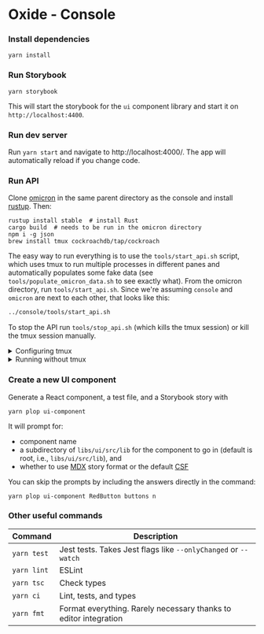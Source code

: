 # Oxide - Console

### Install dependencies

```
yarn install
```

### Run Storybook

```
yarn storybook
```

This will start the storybook for the `ui` component library and start it on `http://localhost:4400`.

### Run dev server

Run `yarn start` and navigate to http://localhost:4000/. The app will automatically reload if you change code.

### Run API

Clone [omicron](https://github.com/oxidecomputer/omicron) in the same parent directory as the console and install [rustup](https://rustup.rs/). Then:

```
rustup install stable  # install Rust
cargo build  # needs to be run in the omicron directory
npm i -g json
brew install tmux cockroachdb/tap/cockroach
```

The easy way to run everything is to use the `tools/start_api.sh` script, which uses tmux to run multiple processes in different panes and automatically populates some fake data (see `tools/populate_omicron_data.sh` to see exactly what). From the omicron directory, run `tools/start_api.sh`. Since we're assuming `console` and `omicron` are next to each other, that looks like this:

```sh
../console/tools/start_api.sh
```

To stop the API run `tools/stop_api.sh` (which kills the tmux session) or kill the tmux session manually.

<details>
<summary>Configuring tmux</summary

Because running the API requires running two programs plus the populate data script, we use tmux to split the terminal into panes so we can see the log output of all three. tmux has its own complicated set of [keyboard shortcuts](https://tmuxcheatsheet.com/). A good way to avoid having to deal with that if you want to poke around in the server logs is to create `~/.tmux.conf` that looks like this:

```
set -g mouse on
```

This will let you click to focus a pane and scrolling output with the mouse will automatically work. If you do want to use the shortcuts, here's a `tmux.conf` to make it a little more vim-like:

```shell
# change leader key from ctrl-b to ctrl-a
unbind C-b
set-option -g prefix C-a
bind-key C-a send-prefix

# ctrl-a v makes a vertical split, ctrl-a h make a horizontal split
bind v split-window -h
bind s split-window -v
unbind '"'
unbind %

# ctrl-a h/j/k/l move between panes
bind h select-pane -L
bind j select-pane -D
bind k select-pane -U
bind l select-pane -R

set -g mouse on
```

</details>

<details>
<summary>Running without tmux</summary>

Using the script is strongly recommended, but if you really don't want to, make sure you've done the above setup and then run the commands in `tools/start_api.sh` in separate terminal windows in the same order they are run in that script. Note the dependencies indicated by the `wait_for_up` commands.

</details>

### Create a new UI component

Generate a React component, a test file, and a Storybook story with

```
yarn plop ui-component
```

It will prompt for:

- component name
- a subdirectory of `libs/ui/src/lib` for the component to go in (default is root, i.e., `libs/ui/src/lib`), and
- whether to use [MDX](https://storybook.js.org/docs/react/api/mdx) story format or the default [CSF](https://storybook.js.org/docs/react/api/csf)

You can skip the prompts by including the answers directly in the command:

```
yarn plop ui-component RedButton buttons n
```

### Other useful commands

| Command     | Description                                                      |
| ----------- | ---------------------------------------------------------------- |
| `yarn test` | Jest tests. Takes Jest flags like `--onlyChanged` or `--watch`   |
| `yarn lint` | ESLint                                                           |
| `yarn tsc`  | Check types                                                      |
| `yarn ci`   | Lint, tests, and types                                           |
| `yarn fmt`  | Format everything. Rarely necessary thanks to editor integration |
